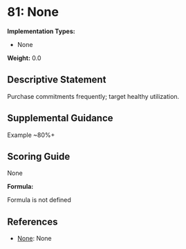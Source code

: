 # 81: None

**Implementation Types:**

- None

**Weight:** 0.0

## Descriptive Statement

Purchase commitments frequently; target healthy utilization.

## Supplemental Guidance

Example ~80%+

## Scoring Guide

None

**Formula:**

Formula is not defined

## References

- [None](None): None

